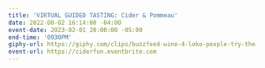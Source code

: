 ```yaml
---
title: 'VIRTUAL GUIDED TASTING: Cider & Pommeau'
date: 2022-08-02 16:14:00 -04:00
event-date: 2023-02-01 20:00:00 -05:00
end-time: '0930PM'
giphy-url: https://giphy.com/clips/buzzfeed-wine-4-loko-people-try-the-version-of-xUhu3gU0Cx7KqRUZIf
event-url: https://ciderfun.eventbrite.com
---
```


